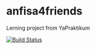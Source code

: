 # anfisa4friends
Lerning project from YaPraktikum

[![Build Status](https://travis-ci.com/alexnikon/anfisa4friends.svg?branch=master)](https://travis-ci.com/alexnikon/anfisa4friends)
